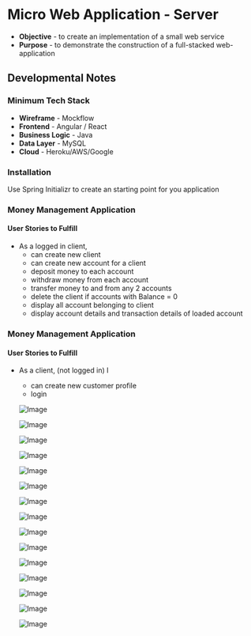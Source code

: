 # Micro Web Application - Server
* **Objective** - to create an implementation of a small web service
* **Purpose** - to demonstrate the construction of a full-stacked web-application

## Developmental Notes
### Minimum Tech Stack
* **Wireframe** - Mockflow
* **Frontend** - Angular / React
* **Business Logic** - Java
* **Data Layer** - MySQL
* **Cloud** - Heroku/AWS/Google

### Installation

Use Spring Initializr to create an starting point for you application


### Money Management Application

#### User Stories to Fulfill  
* As a logged in client, 
	* can create new client
	* can create new account for a client
	* deposit money to each account
	* withdraw money from each account
	* transfer money to and from any 2 accounts
	* delete the client if accounts with Balance = 0
	* display all account belonging to client
	* display account details and transaction details of loaded account
	

### Money Management Application

#### User Stories to Fulfill  
* As a client, (not logged in) I
	* can create new customer profile
	* login
	
	![Image](/ZipBank_UI_Snapshots/1.png)
	
	![Image](/ZipBank_UI_Snapshots/2.png)
	
	![Image](/ZipBank_UI_Snapshots/3.png)
	
	![Image](/ZipBank_UI_Snapshots/4.png)
	
	![Image](/ZipBank_UI_Snapshots/5.png)
	
	![Image](/ZipBank_UI_Snapshots/6.png)
	
	![Image](/ZipBank_UI_Snapshots/7.png)
	
	![Image](/ZipBank_UI_Snapshots/8.png)
	
	![Image](/ZipBank_UI_Snapshots/9.png)
	
	![Image](/ZipBank_UI_Snapshots/10.png)
	
	![Image](/ZipBank_UI_Snapshots/11.png)
	
	![Image](/ZipBank_UI_Snapshots/12.png)
	
	![Image](/ZipBank_UI_Snapshots/13.png)
	
	![Image](/ZipBank_UI_Snapshots/14.png)
	
	![Image](/ZipBank_UI_Snapshots/15.png)
	

